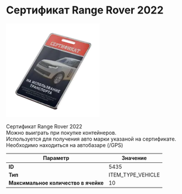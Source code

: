 # Сертификат Range Rover 2022

![Item Image](../img/5435.webp?raw=true)

Сертификат Range Rover 2022<br>Можно выиграть при покупке контейнеров.<br>Используется для получения авто марки указаной на сертификате.<br>Необходимо находиться на автобазаре (/GPS)


| Параметр | Значение |
|----------|----------|
| **ID** | 5435 |
| **Тип** | ITEM_TYPE_VEHICLE |
| **Максимальное количество в ячейке** | 10 |

